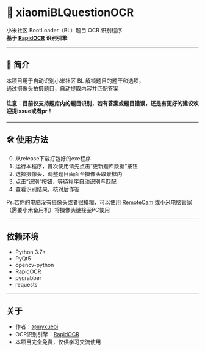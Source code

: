 # 🚀 xiaomiBLQuestionOCR

小米社区 BootLoader（BL）题目 OCR 识别程序  
**基于 [RapidOCR](https://github.com/RapidAI/RapidOCR) 识别引擎**

---

## 📝 简介

本项目用于自动识别小米社区 BL 解锁题目的题干和选项，  
通过摄像头拍摄题目，自动提取内容并匹配答案  

#### 注意：目前仅支持题库内的题目识别，若有答案或题目错误，还是有更好的建议欢迎提issue或者pr！

---

## 🛠️ 使用方法

0. 从release下载打包好的exe程序
1. 运行本程序，首次使用请先点击“更新题库数据”按钮
2. 选择摄像头，调整题目画面至摄像头取景框内
3. 点击“识别”按钮，等待程序自动识别与匹配
4. 查看识别结果，核对后作答 

Ps:若你的电脑没有摄像头或者很模糊，可以使用 [RemoteCam](https://github.com/Ruddle/RemoteCam) 或小米电脑管家（需要小米备用机）将摄像头链接至PC使用

---

## 依赖环境

- Python 3.7+
- PyQt5
- opencv-python
- RapidOCR
- pygrabber
- requests

---

## 关于

- 作者：[@myxuebi](https://github.com/myxuebi)
- OCR识别引擎：[RapidOCR](https://github.com/RapidAI/RapidOCR)
- 本项目完全免费，仅供学习交流使用
